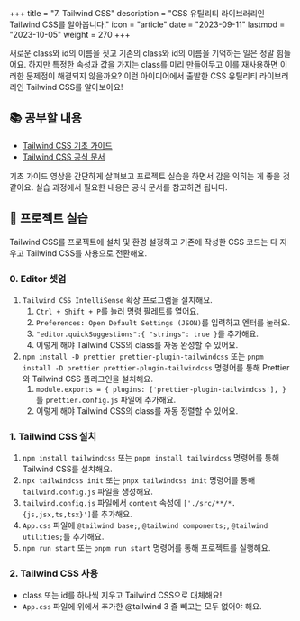 +++
title = "7. Tailwind CSS"
description = "CSS 유틸리티 라이브러리인 Tailwind CSS를 알아봅니다."
icon = "article"
date = "2023-09-11"
lastmod = "2023-10-05"
weight = 270
+++

새로운 class와 id의 이름을 짓고 기존의 class와 id의 이름을 기억하는 일은 정말 힘들어요. 하지만 특정한 속성과 값을 가지는 class를 미리 만들어두고 이를 재사용하면 이러한 문제점이 해결되지 않을까요? 이런 아이디어에서 출발한 CSS 유틸리티 라이브러리인 Tailwind CSS를 알아보아요!

## 📚 공부할 내용

- [Tailwind CSS 기초 가이드](https://www.youtube.com/watch?v=xT8bFaHA0tc&list=PLkfUwwo13dlUzcBq9qnjDdybJPKZZvNI1&index=1&ab_channel=%EC%A0%9C%EC%A3%BC%EC%BD%94%EB%94%A9%EB%B2%A0%EC%9D%B4%EC%8A%A4%EC%BA%A0%ED%94%84)
- [Tailwind CSS 공식 문서](https://tailwindcss.com/docs)

기초 가이드 영상을 간단하게 살펴보고 프로젝트 실습을 하면서 감을 익히는 게 좋을 것 같아요. 실습 과정에서 필요한 내용은 공식 문서를 참고하면 됩니다.

## 🎯 프로젝트 실습

Tailwind CSS를 프로젝트에 설치 및 환경 설정하고 기존에 작성한 CSS 코드는 다 지우고 Tailwind CSS를 사용으로 전환해요.

### 0. Editor 셋업

1. `Tailwind CSS IntelliSense` 확장 프로그램을 설치해요.
   1. `Ctrl + Shift + P`를 눌러 명령 팔레트를 열어요.
   2. `Preferences: Open Default Settings (JSON)`를 입력하고 엔터를 눌러요.
   3. `"editor.quickSuggestions":{ "strings": true }`를 추가해요.
   4. 이렇게 해야 Tailwind CSS의 class를 자동 완성할 수 있어요.
2. `npm install -D prettier prettier-plugin-tailwindcss` 또는 `pnpm install -D prettier prettier-plugin-tailwindcss` 명령어를 통해 Prettier와 Tailwind CSS 플러그인을 설치해요.
   1. `module.exports = { plugins: ['prettier-plugin-tailwindcss'], }`를 `prettier.config.js` 파일에 추가해요.
   2. 이렇게 해야 Tailwind CSS의 class를 자동 정렬할 수 있어요.

### 1. Tailwind CSS 설치

1. `npm install tailwindcss` 또는 `pnpm install tailwindcss` 명령어를 통해 Tailwind CSS를 설치해요.
2. `npx tailwindcss init` 또는 `pnpx tailwindcss init` 명령어를 통해 `tailwind.config.js` 파일을 생성해요.
3. `tailwind.config.js` 파일에서 `content` 속성에 `['./src/**/*.{js,jsx,ts,tsx}']`를 추가해요.
4. `App.css` 파일에 `@tailwind base;`, `@tailwind components;`, `@tailwind utilities;`를 추가해요.
5. `npm run start` 또는 `pnpm run start` 명령어를 통해 프로젝트를 실행해요.

### 2. Tailwind CSS 사용

- class 또는 id를 하나씩 지우고 Tailwind CSS으로 대체해요!
- `App.css` 파일에 위에서 추가한 @tailwind 3 줄 빼고는 모두 없어야 해요.

